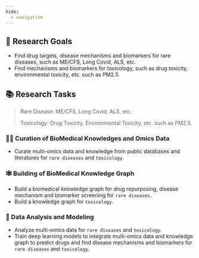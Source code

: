```yaml
---
hide:
  - navigation
---
```


## 📝 Research Goals

- Find drug targets, disease mechanisms and biomarkers for rare diseases, such as ME/CFS, Long Covid, ALS, etc. 
- Find mechanisms and biomarkers for toxicology, such as drug toxicity, environmental toxicity, etc. such as PM2.5.

## 📚 Research Tasks

> Rare Disease: ME/CFS, Long Covid, ALS, etc.
> 
> Toxicology: Drug Toxicity, Environmental Toxicity, etc. such as PM2.5.

### 🧑‍🔬 Curation of BioMedical Knowledges and Omics Data

- Curate multi-omics data and knowledge from public databases and literatures for `rare diseases` and `toxicology`.

### 🕸️ Building of BioMedical Knowledge Graph

- Build a biomedical knowledge graph for drug repurposing, disease mechanism and biomarker screening for `rare diseases`.
- Build a knowledge graph for `toxicology`.

### 🧮 Data Analysis and Modeling

- Analyze multi-omics data for `rare diseases` and `toxicology`.
- Train deep learning models to integrate multi-omics data and knowledge graph to predict drugs and find disease mechanisms and biomarkers for `rare diseases` and `toxicology`.
